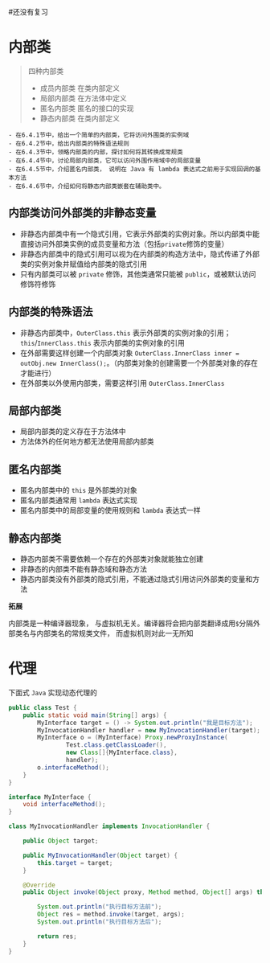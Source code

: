 #还没有复习 

# 内部类

> 四种内部类
>
> - 成员内部类  在类内部定义
> - 局部内部类  在方法体中定义
> - 匿名内部类  匿名的接口的实现
> - 静态内部类  在类内部定义

```
- 在6.4.1节中，给出一个简单的内部类，它将访问外围类的实例域
- 在6.4.2节中，给出内部类的特殊语法规则
- 在6.4.3节中，领略内部类的内部，探讨如何将其转换成常规类
- 在6.4.4节中，讨论局部内部类，它可以访问外围作用域中的局部变量
- 在6.4.5节中，介绍匿名内部类， 说明在 Java 有 lambda 表达式之前用于实现回调的基本方法
- 在6.4.6节中，介绍如何将静态内部类嵌套在辅助类中。
```


## 内部类访问外部类的非静态变量

- 非静态内部类中有一个隐式引用，它表示外部类的实例对象。所以内部类中能直接访问外部类实例的成员变量和方法（包括`private`修饰的变量）
- 非静态内部类中的隐式引用可以视为在内部类的构造方法中，隐式传递了外部类的实例对象并赋值给内部类的隐式引用
- 只有内部类可以被 `private` 修饰，其他类通常只能被 `public`，或被默认访问修饰符修饰


## 内部类的特殊语法

- 非静态内部类中，`OuterClass.this` 表示外部类的实例对象的引用；`this`/`InnerClass.this` 表示内部类的实例对象的引用
- 在外部需要这样创建一个内部类对象 `OuterClass.InnerClass inner = outObj.new InnerClass();`。（内部类对象的创建需要一个外部类对象的存在才能进行）
- 在外部类以外使用内部类，需要这样引用 `OuterClass.InnerClass`


## 局部内部类

- 局部内部类的定义存在于方法体中
- 方法体外的任何地方都无法使用局部内部类


## 匿名内部类

- 匿名内部类中的 `this` 是外部类的对象
- 匿名内部类通常用 `lambda` 表达式实现
- 匿名内部类中的局部变量的使用规则和 `lambda` 表达式一样


## 静态内部类

- 静态内部类不需要依赖一个存在的外部类对象就能独立创建 
- 非静态的内部类不能有静态域和静态方法
- 静态内部类没有外部类的隐式引用，不能通过隐式引用访问外部类的变量和方法


**拓展**

内部类是一种编译器现象， 与虚拟机无关。编译器将会把内部类翻译成用`$`分隔外部类名与内部类名的常规类文件， 而虚拟机则对此一无所知


# 代理

下面式 `Java` 实现动态代理的

```java
public class Test {
    public static void main(String[] args) {
        MyInterface target = () -> System.out.println("我是目标方法");
        MyInvocationHandler handler = new MyInvocationHandler(target);
        MyInterface o = (MyInterface) Proxy.newProxyInstance(
                Test.class.getClassLoader(),
                new Class[]{MyInterface.class},
                handler);
        o.interfaceMethod();
    }
}

interface MyInterface {
    void interfaceMethod();
}

class MyInvocationHandler implements InvocationHandler {

    public Object target;

    public MyInvocationHandler(Object target) {
        this.target = target;
    }

    @Override
    public Object invoke(Object proxy, Method method, Object[] args) throws Throwable {

        System.out.println("执行目标方法前");
        Object res = method.invoke(target, args);
        System.out.println("执行目标方法后");

        return res;
    }
}
```



